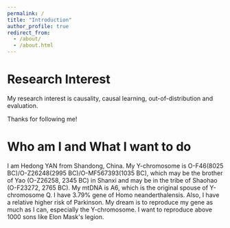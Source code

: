```yaml
---
permalink: /
title: "Introduction"
author_profile: true
redirect_from: 
  - /about/
  - /about.html
---
```


# Research Interest

My research interest is causality, causal learning, out-of-distribution and evaluation.

Thanks for following me! 

# Who am I and What I want to do

I am Hedong YAN from Shandong, China. My Y-chromosome is O-F46(8025 BC)/O-Z26248(2995 BC)/O-MF567393(1035 BC), which may be the brother of Yao (O-Z26258, 2345 BC) in Shanxi and may be in the tribe of Shaohao (O-F23272, 2765 BC). My mtDNA is A6, which is the original spouse of Y-chromosome Q. I have 3.79% gene of Homo neanderthalensis. Also, I have a relative higher risk of Parkinson. My dream is to reproduce my gene as much as I can, especially the Y-chromosome. I want to reproduce above 1000 sons like Elon Mask's legion. 